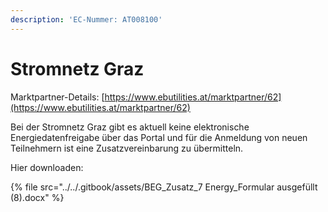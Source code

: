 ```yaml
---
description: 'EC-Nummer: AT008100'
---
```


# Stromnetz Graz

Marktpartner-Details: [https://www.ebutilities.at/marktpartner/62](https://www.ebutilities.at/marktpartner/62)

Bei der Stromnetz Graz gibt es aktuell keine elektronische Energiedatenfreigabe über das Portal und für die Anmeldung von neuen Teilnehmern ist eine Zusatzvereinbarung zu übermitteln.

Hier downloaden:&#x20;

{% file src="../../.gitbook/assets/BEG_Zusatz_7 Energy_Formular ausgefüllt (8).docx" %}

<figure><img src="../../.gitbook/assets/image (18).png" alt=""><figcaption></figcaption></figure>
